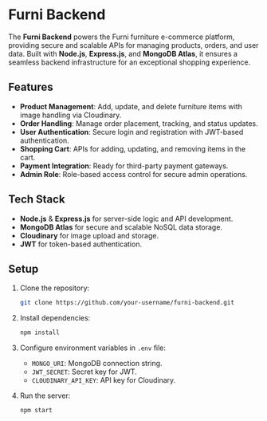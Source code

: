 # Furni Backend

The **Furni Backend** powers the Furni furniture e-commerce platform, providing secure and scalable APIs for managing products, orders, and user data. Built with **Node.js**, **Express.js**, and **MongoDB Atlas**, it ensures a seamless backend infrastructure for an exceptional shopping experience.

## Features
- **Product Management**: Add, update, and delete furniture items with image handling via Cloudinary.  
- **Order Handling**: Manage order placement, tracking, and status updates.  
- **User Authentication**: Secure login and registration with JWT-based authentication.  
- **Shopping Cart**: APIs for adding, updating, and removing items in the cart.  
- **Payment Integration**: Ready for third-party payment gateways.  
- **Admin Role**: Role-based access control for secure admin operations.  

## Tech Stack
- **Node.js** & **Express.js** for server-side logic and API development.  
- **MongoDB Atlas** for secure and scalable NoSQL data storage.  
- **Cloudinary** for image upload and storage.  
- **JWT** for token-based authentication.  

## Setup
1. Clone the repository:  
   ```bash
   git clone https://github.com/your-username/furni-backend.git
   ```
2. Install dependencies:  
   ```bash
   npm install
   ```
3. Configure environment variables in `.env` file:  
   - `MONGO_URI`: MongoDB connection string.  
   - `JWT_SECRET`: Secret key for JWT.  
   - `CLOUDINARY_API_KEY`: API key for Cloudinary.  

4. Run the server:  
   ```bash
   npm start
   ```
